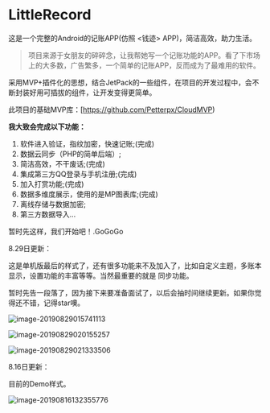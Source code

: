 # LittleRecord

这是一个完整的Android的记账APP(仿照 <钱迹> APP)，简洁高效，助力生活。

> 项目来源于女朋友的碎碎念，让我帮她写一个记账功能的APP。看了下市场上的大多数，广告繁多，一个简单的记账APP，反而成为了最难用的软件。

采用MVP+插件化的思想，结合JetPack的一些组件，在项目的开发过程中，会不断封装好用可插拔的组件，让开发变得更简单。

此项目的基础MVP库：[https://github.com/Petterpx/CloudMVP)

**我大致会完成以下功能：**

1. 软件进入验证，指纹加密，快速记账;(完成)
2. 数据云同步（PHP的简单后端）;
3. 简洁高效，不干废话;(完成)
4. 集成第三方QQ登录与手机注册;(完成)
5. 加入打赏功能;(完成)
6. 数据多维度展示，使用的是MP图表库;(完成)
7. 离线存储与数据加密;
8. 第三方数据导入...

暂时先这样，我们开始吧！.GoGoGo



8.29日更新：

这是单机版最后的样式了，还有很多功能来不及加入了，比如自定义主题，多账本显示，设置功能的丰富等等。当然最重要的就是 同步功能。

暂时先告一段落了，因为接下来要准备面试了，以后会抽时间继续更新。如果你觉得还不错，记得star噢。

![image-20190829015741113](https://tva1.sinaimg.cn/large/006y8mN6ly1g6fxikr6qlj31gn0u0h48.jpg)

![image-20190829020155257](https://tva1.sinaimg.cn/large/006y8mN6ly1g6fy9q1yndj31fy0u0h5w.jpg)

![image-20190829021333506](https://tva1.sinaimg.cn/large/006y8mN6ly1g6fxz3adgyj31he0u0ar9.jpg)



8.16日更新：

目前的Demo样式。

![image-20190816132355776](http://ww3.sinaimg.cn/large/006tNc79ly1g61glqdsxlj31j50u0awe.jpg)